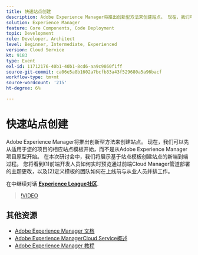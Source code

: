 ```yaml
---
title: 快速站点创建
description: Adobe Experience Manager将推出创新型方法来创建站点。 现在，我们可以先从适用于您的项目的相应站点模板开始，而不是从Adobe Experience Manager项目原型开始。 在本次研讨会中，我们将展示基于站点模板创建站点的新端到端过程。 您将看到(1)前端开发人员如何实时预览通过前端Cloud Manager管道部署的主题更改，以及(2)定义模板的团队如何在上线前与从业人员并排工作。
solution: Experience Manager
feature: Core Components, Code Deployment
topic: Development
role: Developer, Architect
level: Beginner, Intermediate, Experienced
version: Cloud Service
kt: 9183
type: Event
exl-id: 11712176-40b1-40b1-8cd6-aa9c9860f1ff
source-git-commit: ca06e5a8b1602a7bcfb83a43f529680a5a96bacf
workflow-type: tm+mt
source-wordcount: '215'
ht-degree: 6%

---
```


# 快速站点创建

Adobe Experience Manager将推出创新型方法来创建站点。 现在，我们可以先从适用于您的项目的相应站点模板开始，而不是从Adobe Experience Manager项目原型开始。 在本次研讨会中，我们将展示基于站点模板创建站点的新端到端过程。 您将看到(1)前端开发人员如何实时预览通过前端Cloud Manager管道部署的主题更改，以及(2)定义模板的团队如何在上线前与从业人员并排工作。

在中继续对话 **[Experience League社区](https://adobe.ly/2Y4sJMf)**.

>[!VIDEO](https://video.tv.adobe.com/v/337721/?quality=12&learn=on&hidetitle=true)

## 其他资源

- [Adobe Experience Manager 文档](https://experienceleague.adobe.com/docs/experience-manager-cloud-service.html)
- [Adobe Experience ManagerCloud Service概述](https://experienceleague.adobe.com/docs/experience-manager-cloud-service/overview/home.html)
- [Adobe Experience Manager 教程](https://experienceleague.adobe.com/docs/experience-manager-tutorials.html)
